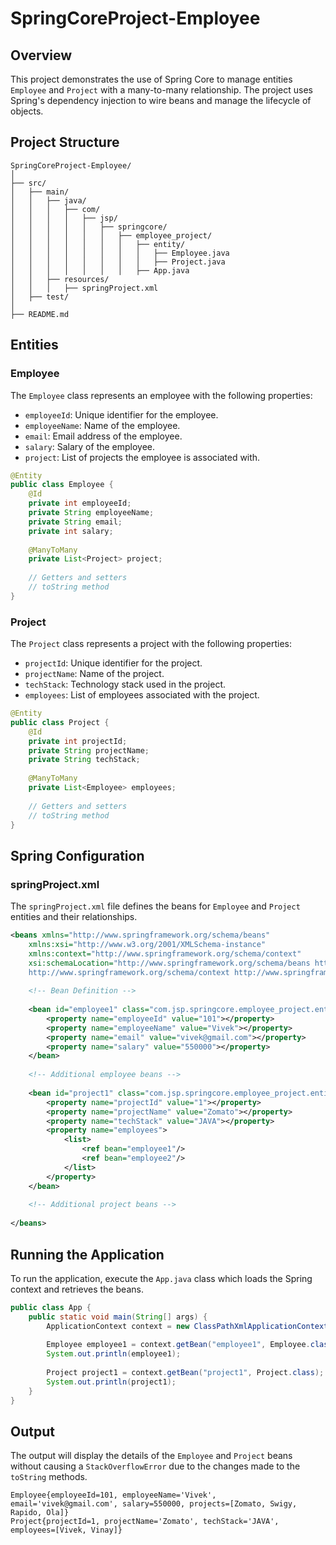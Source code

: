 # SpringCoreProject-Employee

## Overview
This project demonstrates the use of Spring Core to manage entities `Employee` and `Project` with a many-to-many relationship. The project uses Spring's dependency injection to wire beans and manage the lifecycle of objects.

## Project Structure
```
SpringCoreProject-Employee/
│
├── src/
│   ├── main/
│   │   ├── java/
│   │   │   ├── com/
│   │   │   │   ├── jsp/
│   │   │   │   │   ├── springcore/
│   │   │   │   │   │   ├── employee_project/
│   │   │   │   │   │   │   ├── entity/
│   │   │   │   │   │   │   │   ├── Employee.java
│   │   │   │   │   │   │   │   ├── Project.java
│   │   │   │   │   │   │   ├── App.java
│   │   ├── resources/
│   │   │   ├── springProject.xml
│   ├── test/
│
├── README.md
```

## Entities

### Employee
The `Employee` class represents an employee with the following properties:
- `employeeId`: Unique identifier for the employee.
- `employeeName`: Name of the employee.
- `email`: Email address of the employee.
- `salary`: Salary of the employee.
- `project`: List of projects the employee is associated with.

```java
@Entity
public class Employee {
    @Id
    private int employeeId;
    private String employeeName;
    private String email;
    private int salary;
    
    @ManyToMany
    private List<Project> project;
    
    // Getters and setters
    // toString method
}
```

### Project
The `Project` class represents a project with the following properties:
- `projectId`: Unique identifier for the project.
- `projectName`: Name of the project.
- `techStack`: Technology stack used in the project.
- `employees`: List of employees associated with the project.

```java
@Entity
public class Project {
    @Id
    private int projectId;
    private String projectName;
    private String techStack;
    
    @ManyToMany
    private List<Employee> employees;
    
    // Getters and setters
    // toString method
}
```

## Spring Configuration

### springProject.xml
The `springProject.xml` file defines the beans for `Employee` and `Project` entities and their relationships.

```xml
<beans xmlns="http://www.springframework.org/schema/beans"
    xmlns:xsi="http://www.w3.org/2001/XMLSchema-instance"
    xmlns:context="http://www.springframework.org/schema/context"
    xsi:schemaLocation="http://www.springframework.org/schema/beans http://www.springframework.org/schema/beans/spring-beans.xsd
    http://www.springframework.org/schema/context http://www.springframework.org/schema/context/spring-context.xsd">
    
    <!-- Bean Definition -->
    
    <bean id="employee1" class="com.jsp.springcore.employee_project.entity.Employee" autowire="byType">
        <property name="employeeId" value="101"></property>
        <property name="employeeName" value="Vivek"></property>
        <property name="email" value="vivek@gmail.com"></property>
        <property name="salary" value="550000"></property>
    </bean>
    
    <!-- Additional employee beans -->
    
    <bean id="project1" class="com.jsp.springcore.employee_project.entity.Project" autowire="no">
        <property name="projectId" value="1"></property>
        <property name="projectName" value="Zomato"></property>
        <property name="techStack" value="JAVA"></property>
        <property name="employees">
            <list>
                <ref bean="employee1"/>
                <ref bean="employee2"/>
            </list>
        </property>
    </bean>
    
    <!-- Additional project beans -->
    
</beans>
```

## Running the Application
To run the application, execute the `App.java` class which loads the Spring context and retrieves the beans.

```java
public class App {
    public static void main(String[] args) {
        ApplicationContext context = new ClassPathXmlApplicationContext("springProject.xml");
        
        Employee employee1 = context.getBean("employee1", Employee.class);
        System.out.println(employee1);
        
        Project project1 = context.getBean("project1", Project.class);
        System.out.println(project1);
    }
}
```

## Output
The output will display the details of the `Employee` and `Project` beans without causing a `StackOverflowError` due to the changes made to the `toString` methods.

```
Employee{employeeId=101, employeeName='Vivek', email='vivek@gmail.com', salary=550000, projects=[Zomato, Swigy, Rapido, Ola]}
Project{projectId=1, projectName='Zomato', techStack='JAVA', employees=[Vivek, Vinay]}
